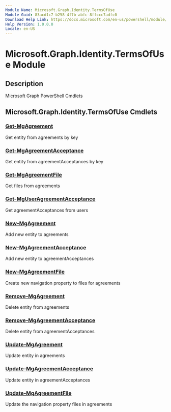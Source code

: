 ```yaml
---
Module Name: Microsoft.Graph.Identity.TermsOfUse
Module Guid: 83acd1c7-b258-4f7b-abfc-8ffccc7adfc0
Download Help Link: https://docs.microsoft.com/en-us/powershell/module/microsoft.graph.identity.termsofuse
Help Version: 1.0.0.0
Locale: en-US
---
```


# Microsoft.Graph.Identity.TermsOfUse Module
## Description
Microsoft Graph PowerShell Cmdlets

## Microsoft.Graph.Identity.TermsOfUse Cmdlets
### [Get-MgAgreement](Get-MgAgreement.md)
Get entity from agreements by key

### [Get-MgAgreementAcceptance](Get-MgAgreementAcceptance.md)
Get entity from agreementAcceptances by key

### [Get-MgAgreementFile](Get-MgAgreementFile.md)
Get files from agreements

### [Get-MgUserAgreementAcceptance](Get-MgUserAgreementAcceptance.md)
Get agreementAcceptances from users

### [New-MgAgreement](New-MgAgreement.md)
Add new entity to agreements

### [New-MgAgreementAcceptance](New-MgAgreementAcceptance.md)
Add new entity to agreementAcceptances

### [New-MgAgreementFile](New-MgAgreementFile.md)
Create new navigation property to files for agreements

### [Remove-MgAgreement](Remove-MgAgreement.md)
Delete entity from agreements

### [Remove-MgAgreementAcceptance](Remove-MgAgreementAcceptance.md)
Delete entity from agreementAcceptances

### [Update-MgAgreement](Update-MgAgreement.md)
Update entity in agreements

### [Update-MgAgreementAcceptance](Update-MgAgreementAcceptance.md)
Update entity in agreementAcceptances

### [Update-MgAgreementFile](Update-MgAgreementFile.md)
Update the navigation property files in agreements

